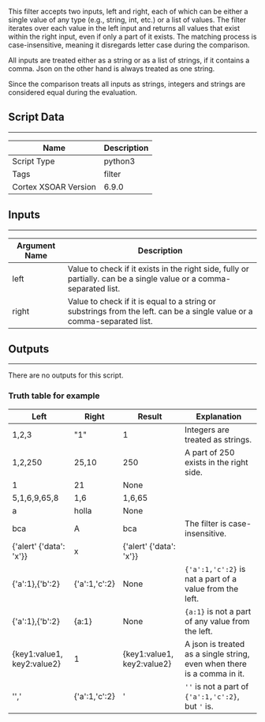 This filter accepts two inputs, left and right, each of which can be either a single value of any type (e.g., string, int, etc.) or a list of values. The filter iterates over each value in the left input and returns all values that exist within the right input, even if only a part of it exists. The matching process is case-insensitive, meaning it disregards letter case during the comparison.

All inputs are treated either as a string or as a list of strings, if it contains a comma. Json on the other hand is always treated as one string.

Since the comparison treats all inputs as strings, integers and strings are considered equal during the evaluation.



## Script Data

---

| **Name**             | **Description** |
| -------------------- | --------------- |
| Script Type          | python3         |
| Tags                 | filter          |
| Cortex XSOAR Version | 6.9.0           |

## Inputs

---

| **Argument Name** | **Description**                                                                                                    |
| ----------------- | ------------------------------------------------------------------------------------------------------------------ |
| left              | Value to check if it exists in the right side, fully or partially. can be a single value or a comma-separated list.                    |
| right             | Value to check if it is equal to a string or substrings from the left. can be a single value or a comma-separated list. |


## Outputs

---
There are no outputs for this script.


### Truth table for example

| Left            | Right                   | Result                                               | Explanation                                               |  
| --------------- | ----------------------- | ----------------------------------------              | --------------------------------------------------------- |
| 1,2,3           | "1"                     | 1           | Integers are treated as strings.        |
| 1,2,250         | 25,10                   | 250         | A part of 250 exists in the right side. |
| 1               | 21                      |None                                                   |
| 5,1,6,9,65,8    | 1,6                     | 1,6,65                                                |
| a               | holla                   | None                                |
| bca              |    A                   | bca                                 | The filter is case-insensitive. |
| {'alert' {'data': 'x'}}              | x  |{'alert' {'data': 'x'}}                              |
| {'a':1},{'b':2} | {'a':1,'c':2}           | None                          |  `{'a':1,'c':2}`     is nat a part of a value from the left.  |
| {'a':1},{'b':2} | {a:1}                   | None                           | `{a:1}` is not a part of any value from the left.  |
| {key1:value1, key2:value2}  | 1 |{key1:value1, key2:value2}|  A json is treated as a single string, even when there is a comma in it.
| '','            | {'a':1,'c':2}           | '                     | `''` is not a part of `{'a':1,'c':2}`, but `'` is.|
